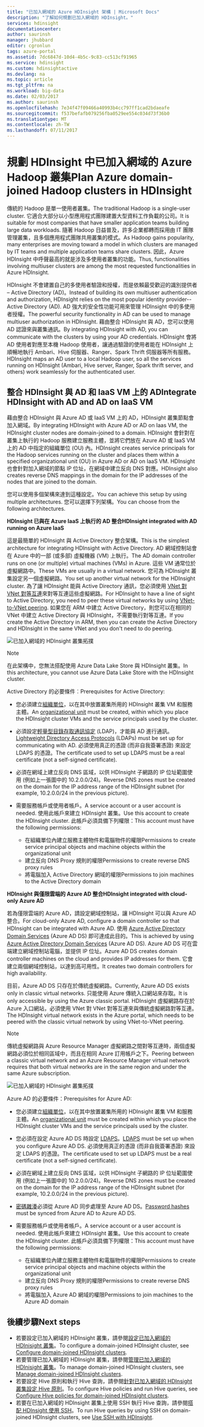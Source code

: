 ```yaml
---
title: "已加入網域的 Azure HDInsight 架構 | Microsoft Docs"
description: "了解如何規劃已加入網域的 HDInsight。"
services: hdinsight
documentationcenter: 
author: saurinsh
manager: jhubbard
editor: cgronlun
tags: azure-portal
ms.assetid: 7dc6847d-10d4-4b5c-9c83-cc513cf91965
ms.service: hdinsight
ms.custom: hdinsightactive
ms.devlang: na
ms.topic: article
ms.tgt_pltfrm: na
ms.workload: big-data
ms.date: 02/03/2017
ms.author: saurinsh
ms.openlocfilehash: 7e34f47f09466a40993b4cc797ff1cad2bdaeafe
ms.sourcegitcommit: f537befafb079256fba0529ee554c034d73f36b0
ms.translationtype: MT
ms.contentlocale: zh-TW
ms.lasthandoff: 07/11/2017
---
```

# <a name="plan-azure-domain-joined-hadoop-clusters-in-hdinsight"></a><span data-ttu-id="0a981-103">規劃 HDInsight 中已加入網域的 Azure Hadoop 叢集</span><span class="sxs-lookup"><span data-stu-id="0a981-103">Plan Azure domain-joined Hadoop clusters in HDInsight</span></span>

<span data-ttu-id="0a981-104">傳統的 Hadoop 是單一使用者叢集。</span><span class="sxs-lookup"><span data-stu-id="0a981-104">The traditional Hadoop is a single-user cluster.</span></span> <span data-ttu-id="0a981-105">它適合大部分以小型應用程式團隊建置大型資料工作負載的公司。</span><span class="sxs-lookup"><span data-stu-id="0a981-105">It is suitable for most companies that have smaller application teams building large data workloads.</span></span> <span data-ttu-id="0a981-106">隨著 Hadoop 日益普及，許多企業都轉而採用由 IT 團隊管理叢集，且多個應用程式團隊共用叢集的模式。</span><span class="sxs-lookup"><span data-stu-id="0a981-106">As Hadoop gains popularity, many enterprises are moving toward a model in which clusters are managed by IT teams and multiple application teams share clusters.</span></span> <span data-ttu-id="0a981-107">因此，Azure HDInsight 中呼聲最高的就是涉及多使用者叢集的功能。</span><span class="sxs-lookup"><span data-stu-id="0a981-107">Thus, functionalities involving multiuser clusters are among the most requested functionalities in Azure HDInsight.</span></span>

<span data-ttu-id="0a981-108">HDInsight 不會建置自己的多使用者驗證和授權，而是依賴最受歡迎的識別提供者 – Active Directory (AD)。</span><span class="sxs-lookup"><span data-stu-id="0a981-108">Instead of building its own multiuser authentication and authorization, HDInsight relies on the most popular identity provider--Active Directory (AD).</span></span> <span data-ttu-id="0a981-109">AD 強大的安全性功能可用來管理 HDInsight 中的多使用者授權。</span><span class="sxs-lookup"><span data-stu-id="0a981-109">The powerful security functionality in AD can be used to manage multiuser authorization in HDInsight.</span></span> <span data-ttu-id="0a981-110">藉由整合 HDInsight 與 AD，您可以使用 AD 認證來與叢集通訊。</span><span class="sxs-lookup"><span data-stu-id="0a981-110">By integrating HDInsight with AD, you can communicate with the clusters by using your AD credentials.</span></span> <span data-ttu-id="0a981-111">HDInsight 會將 AD 使用者對應至本機 Hadoop 使用者，讓通過驗證的使用者能在 HDInsight 上順暢地執行 Ambari、Hive 伺服器、Ranger、Spark Thrift 伺服器等所有服務。</span><span class="sxs-lookup"><span data-stu-id="0a981-111">HDInsight maps an AD user to a local Hadoop user, so all the services running on HDInsight (Ambari, Hive server, Ranger, Spark thrift server, and others) work seamlessly for the authenticated user.</span></span>

## <a name="integrate-hdinsight-with-ad-and-ad-on-iaas-vm"></a><span data-ttu-id="0a981-112">整合 HDInsight 與 AD 和 IaaS VM 上的 AD</span><span class="sxs-lookup"><span data-stu-id="0a981-112">Integrate HDInsight with AD and AD on IaaS VM</span></span>

<span data-ttu-id="0a981-113">藉由整合 HDInsight 與 Azure AD 或 IaaS VM 上的 AD，HDInsight 叢集節點會加入網域。</span><span class="sxs-lookup"><span data-stu-id="0a981-113">By integrating HDInsight with Azure AD or AD on Iaas VM, the HDInsight cluster nodes are domain-joined to a domain.</span></span> <span data-ttu-id="0a981-114">HDInsight 會針對在叢集上執行的 Hadoop 服務建立服務主體，並將它們放在 Azure AD 或 IaaS VM 上的 AD 中指定的組織單位 (OU) 內。</span><span class="sxs-lookup"><span data-stu-id="0a981-114">HDInsight creates service principals for the Hadoop services running on the cluster and places them within a specified organizational unit (OU) in Azure AD or AD on IaaS VM.</span></span> <span data-ttu-id="0a981-115">HDInsight 也會針對加入網域的節點 IP 位址，在網域中建立反向 DNS 對應。</span><span class="sxs-lookup"><span data-stu-id="0a981-115">HDInsight also creates reverse DNS mappings in the domain for the IP addresses of the nodes that are joined to the domain.</span></span>

<span data-ttu-id="0a981-116">您可以使用多個架構來達到這種設定。</span><span class="sxs-lookup"><span data-stu-id="0a981-116">You can achieve this setup by using multiple architectures.</span></span> <span data-ttu-id="0a981-117">您可以選擇下列架構。</span><span class="sxs-lookup"><span data-stu-id="0a981-117">You can choose from the following architectures.</span></span>

<span data-ttu-id="0a981-118">**HDInsight 已與在 Azure IaaS 上執行的 AD 整合**</span><span class="sxs-lookup"><span data-stu-id="0a981-118">**HDInsight integrated with AD running on Azure IaaS**</span></span>

<span data-ttu-id="0a981-119">這是最簡單的 HDInsight 與 Active Directory 整合架構。</span><span class="sxs-lookup"><span data-stu-id="0a981-119">This is the simplest architecture for integrating HDInsight with Active Directory.</span></span> <span data-ttu-id="0a981-120">AD 網域控制站會在 Azure 中的一部 (或多部) 虛擬機器 (VM) 上執行。</span><span class="sxs-lookup"><span data-stu-id="0a981-120">The AD domain controller runs on one (or multiple) virtual machines (VMs) in Azure.</span></span> <span data-ttu-id="0a981-121">這些 VM 通常位於虛擬網路中。</span><span class="sxs-lookup"><span data-stu-id="0a981-121">These VMs are usually in a virtual network.</span></span> <span data-ttu-id="0a981-122">您可為 HDInsight 叢集設定另一個虛擬網路。</span><span class="sxs-lookup"><span data-stu-id="0a981-122">You set up another virtual network for the HDInsight cluster.</span></span> <span data-ttu-id="0a981-123">為了讓 HDInsight 能與 Active Directory 通訊，您必須使用 [VNet 對 VNet 對等互連](../virtual-network/virtual-network-create-peering.md)來對等互連這些虛擬網路。</span><span class="sxs-lookup"><span data-stu-id="0a981-123">For HDInsight to have a line of sight to Active Directory, you need to peer these virtual networks by using [VNet-to-VNet peering](../virtual-network/virtual-network-create-peering.md).</span></span> <span data-ttu-id="0a981-124">如果您在 ARM 中建立 Active Directory，則您可以在相同的 VNet 中建立 Active Directory 與 HDInsight，不需要執行對等互連。</span><span class="sxs-lookup"><span data-stu-id="0a981-124">If you create the Active Directory in ARM, then you can create the Active Directory and HDInsight in the same VNet and you don't need to do peering.</span></span> 

![已加入網域的 HDInsight 叢集拓撲](./media/hdinsight-domain-joined-architecture/hdinsight-domain-joined-architecture_1.png)

> [!NOTE]
> <span data-ttu-id="0a981-126">在此架構中，您無法搭配使用 Azure Data Lake Store 與 HDInsight 叢集。</span><span class="sxs-lookup"><span data-stu-id="0a981-126">In this architecture, you cannot use Azure Data Lake Store with the HDInsight cluster.</span></span>


<span data-ttu-id="0a981-127">Active Directory 的必要條件︰</span><span class="sxs-lookup"><span data-stu-id="0a981-127">Prerequisites for Active Directory:</span></span>

* <span data-ttu-id="0a981-128">您必須建立[組織單位](../active-directory-domain-services/active-directory-ds-admin-guide-create-ou.md)，以在其中放置叢集所用的 HDInsight 叢集 VM 和服務主體。</span><span class="sxs-lookup"><span data-stu-id="0a981-128">An [organizational unit](../active-directory-domain-services/active-directory-ds-admin-guide-create-ou.md) must be created, within which you place the HDInsight cluster VMs and the service principals used by the cluster.</span></span>
* <span data-ttu-id="0a981-129">必須設定[輕量型目錄存取通訊協定](../active-directory-domain-services/active-directory-ds-admin-guide-configure-secure-ldap.md) (LDAP)，才能與 AD 進行通訊。</span><span class="sxs-lookup"><span data-stu-id="0a981-129">[Lightweight Directory Access Protocols](../active-directory-domain-services/active-directory-ds-admin-guide-configure-secure-ldap.md) (LDAPs) must be set up for communicating with AD.</span></span> <span data-ttu-id="0a981-130">必須使用真正的憑證 (而非自我簽署憑證) 來設定 LDAPS 的憑證。</span><span class="sxs-lookup"><span data-stu-id="0a981-130">The certificate used to set up LDAPS must be a real certificate (not a self-signed certificate).</span></span>
* <span data-ttu-id="0a981-131">必須在網域上建立反向 DNS 區域，以供 HDInsight 子網路的 IP 位址範圍使用 (例如上一張圖中的 10.2.0.0/24)。</span><span class="sxs-lookup"><span data-stu-id="0a981-131">Reverse DNS zones must be created on the domain for the IP address range of the HDInsight subnet (for example, 10.2.0.0/24 in the previous picture).</span></span>
* <span data-ttu-id="0a981-132">需要服務帳戶或使用者帳戶。</span><span class="sxs-lookup"><span data-stu-id="0a981-132">A service account or a user account is needed.</span></span> <span data-ttu-id="0a981-133">使用此帳戶來建立 HDInsight 叢集。</span><span class="sxs-lookup"><span data-stu-id="0a981-133">Use this account to create the HDInsight cluster.</span></span> <span data-ttu-id="0a981-134">此帳戶必須具備下列權限：</span><span class="sxs-lookup"><span data-stu-id="0a981-134">This account must have the following permissions:</span></span>

    - <span data-ttu-id="0a981-135">在組織單位內建立服務主體物件和電腦物件的權限</span><span class="sxs-lookup"><span data-stu-id="0a981-135">Permissions to create service principal objects and machine objects within the organizational unit</span></span>
    - <span data-ttu-id="0a981-136">建立反向 DNS Proxy 規則的權限</span><span class="sxs-lookup"><span data-stu-id="0a981-136">Permissions to create reverse DNS proxy rules</span></span>
    - <span data-ttu-id="0a981-137">將電腦加入 Active Directory 網域的權限</span><span class="sxs-lookup"><span data-stu-id="0a981-137">Permissions to join machines to the Active Directory domain</span></span>

<span data-ttu-id="0a981-138">**HDInsight 與僅限雲端的 Azure AD 整合**</span><span class="sxs-lookup"><span data-stu-id="0a981-138">**HDInsight integrated with cloud-only Azure AD**</span></span>

<span data-ttu-id="0a981-139">若為僅限雲端的 Azure AD，請設定網域控制站，讓 HDInsight 可以與 Azure AD 整合。</span><span class="sxs-lookup"><span data-stu-id="0a981-139">For cloud-only Azure AD, configure a domain controller so that HDInsight can be integrated with Azure AD.</span></span> <span data-ttu-id="0a981-140">使用 [Azure Active Directory Domain Services](../active-directory-domain-services/active-directory-ds-overview.md) (Azure AD DS) 即可達成此目的。</span><span class="sxs-lookup"><span data-stu-id="0a981-140">This is achieved by using [Azure Active Directory Domain Services](../active-directory-domain-services/active-directory-ds-overview.md) (Azure AD DS).</span></span> <span data-ttu-id="0a981-141">Azure AD DS 可在雲端建立網域控制站電腦，並提供 IP 位址。</span><span class="sxs-lookup"><span data-stu-id="0a981-141">Azure AD DS creates domain controller machines on the cloud and provides IP addresses for them.</span></span> <span data-ttu-id="0a981-142">它會建立兩個網域控制站，以達到高可用性。</span><span class="sxs-lookup"><span data-stu-id="0a981-142">It creates two domain controllers for high availability.</span></span>

<span data-ttu-id="0a981-143">目前，Azure AD DS 只存在於傳統虛擬網路。</span><span class="sxs-lookup"><span data-stu-id="0a981-143">Currently, Azure AD DS exists only in classic virtual networks.</span></span> <span data-ttu-id="0a981-144">只能使用 Azure 傳統入口網站來存取。</span><span class="sxs-lookup"><span data-stu-id="0a981-144">It is only accessible by using the Azure classic portal.</span></span> <span data-ttu-id="0a981-145">HDInsight 虛擬網路存在於 Azure 入口網站，必須使用 VNet 對 VNet 對等互連來與傳統虛擬網路對等互連。</span><span class="sxs-lookup"><span data-stu-id="0a981-145">The HDInsight virtual network exists in the Azure portal, which needs to be peered with the classic virtual network by using VNet-to-VNet peering.</span></span>

> [!NOTE]
> <span data-ttu-id="0a981-146">傳統虛擬網路與 Azure Resource Manager 虛擬網路之間對等互連時，兩個虛擬網路必須位於相同區域中，而且在相同 Azure 訂用帳戶之下。</span><span class="sxs-lookup"><span data-stu-id="0a981-146">Peering between a classic virtual network and an Azure Resource Manager virtual network requires that both virtual networks are in the same region and under the same Azure subscription.</span></span>

![已加入網域的 HDInsight 叢集拓撲](./media/hdinsight-domain-joined-architecture/hdinsight-domain-joined-architecture_2.png)

<span data-ttu-id="0a981-148">Azure AD 的必要條件：</span><span class="sxs-lookup"><span data-stu-id="0a981-148">Prerequisites for Azure AD:</span></span>

* <span data-ttu-id="0a981-149">您必須建立[組織單位](../active-directory-domain-services/active-directory-ds-admin-guide-create-ou.md)，以在其中放置叢集所用的 HDInsight 叢集 VM 和服務主體。</span><span class="sxs-lookup"><span data-stu-id="0a981-149">An [organizational unit](../active-directory-domain-services/active-directory-ds-admin-guide-create-ou.md) must be created within which you place the HDInsight cluster VMs and the service principals used by the cluster.</span></span>
* <span data-ttu-id="0a981-150">您必須在設定 Azure AD DS 時設定 [LDAPS](../active-directory-domain-services/active-directory-ds-admin-guide-configure-secure-ldap.md)。</span><span class="sxs-lookup"><span data-stu-id="0a981-150">[LDAPS](../active-directory-domain-services/active-directory-ds-admin-guide-configure-secure-ldap.md) must be set up when you configure Azure AD DS.</span></span> <span data-ttu-id="0a981-151">必須使用真正的憑證 (而非自我簽署憑證) 來設定 LDAPS 的憑證。</span><span class="sxs-lookup"><span data-stu-id="0a981-151">The certificate used to set up LDAPS must be a real certificate (not a self-signed certificate).</span></span>
* <span data-ttu-id="0a981-152">必須在網域上建立反向 DNS 區域，以供 HDInsight 子網路的 IP 位址範圍使用 (例如上一張圖中的 10.2.0.0/24)。</span><span class="sxs-lookup"><span data-stu-id="0a981-152">Reverse DNS zones must be created on the domain for the IP address range of the HDInsight subnet (for example, 10.2.0.0/24 in the previous picture).</span></span>
* <span data-ttu-id="0a981-153">[密碼雜湊](../active-directory-domain-services/active-directory-ds-getting-started-password-sync.md)必須從 Azure AD 同步處理至 Azure AD DS。</span><span class="sxs-lookup"><span data-stu-id="0a981-153">[Password hashes](../active-directory-domain-services/active-directory-ds-getting-started-password-sync.md) must be synced from Azure AD to Azure AD DS.</span></span>
* <span data-ttu-id="0a981-154">需要服務帳戶或使用者帳戶。</span><span class="sxs-lookup"><span data-stu-id="0a981-154">A service account or a user account is needed.</span></span> <span data-ttu-id="0a981-155">使用此帳戶來建立 HDInsight 叢集。</span><span class="sxs-lookup"><span data-stu-id="0a981-155">Use this account to create the HDInsight cluster.</span></span> <span data-ttu-id="0a981-156">此帳戶必須具備下列權限：</span><span class="sxs-lookup"><span data-stu-id="0a981-156">This account must have the following permissions:</span></span>

    - <span data-ttu-id="0a981-157">在組織單位內建立服務主體物件和電腦物件的權限</span><span class="sxs-lookup"><span data-stu-id="0a981-157">Permissions to create service principal objects and machine objects within the organizational unit</span></span>
    - <span data-ttu-id="0a981-158">建立反向 DNS Proxy 規則的權限</span><span class="sxs-lookup"><span data-stu-id="0a981-158">Permissions to create reverse DNS proxy rules</span></span>
    - <span data-ttu-id="0a981-159">將電腦加入 Azure AD 網域的權限</span><span class="sxs-lookup"><span data-stu-id="0a981-159">Permissions to join machines to the Azure AD domain</span></span>

## <a name="next-steps"></a><span data-ttu-id="0a981-160">後續步驟</span><span class="sxs-lookup"><span data-stu-id="0a981-160">Next steps</span></span>
* <span data-ttu-id="0a981-161">若要設定已加入網域的 HDInsight 叢集，請參閱[設定已加入網域的 HDInisight 叢集](hdinsight-domain-joined-configure.md)。</span><span class="sxs-lookup"><span data-stu-id="0a981-161">To configure a domain-joined HDInsight cluster, see [Configure domain-joined HDInsight clusters](hdinsight-domain-joined-configure.md).</span></span>
* <span data-ttu-id="0a981-162">若要管理已加入網域的 HDInsight 叢集，請參閱[管理已加入網域的 HDInisight 叢集](hdinsight-domain-joined-manage.md)。</span><span class="sxs-lookup"><span data-stu-id="0a981-162">To manage domain-joined HDInsight clusters, see [Manage domain-joined HDInsight clusters](hdinsight-domain-joined-manage.md).</span></span>
* <span data-ttu-id="0a981-163">若要設定 Hive 原則和執行 Hive 查詢，請參閱[針對已加入網域的 HDInsight 叢集設定 Hive 原則](hdinsight-domain-joined-run-hive.md)。</span><span class="sxs-lookup"><span data-stu-id="0a981-163">To configure Hive policies and run Hive queries, see [Configure Hive policies for domain-joined HDInsight clusters](hdinsight-domain-joined-run-hive.md).</span></span>
* <span data-ttu-id="0a981-164">若要在已加入網域的 HDInsight 叢集上使用 SSH 執行 Hive 查詢，請參閱[搭配 HDInsight 使用 SSH](hdinsight-hadoop-linux-use-ssh-unix.md)。</span><span class="sxs-lookup"><span data-stu-id="0a981-164">To run Hive queries by using SSH on domain-joined HDInsight clusters, see [Use SSH with HDInsight](hdinsight-hadoop-linux-use-ssh-unix.md).</span></span>
